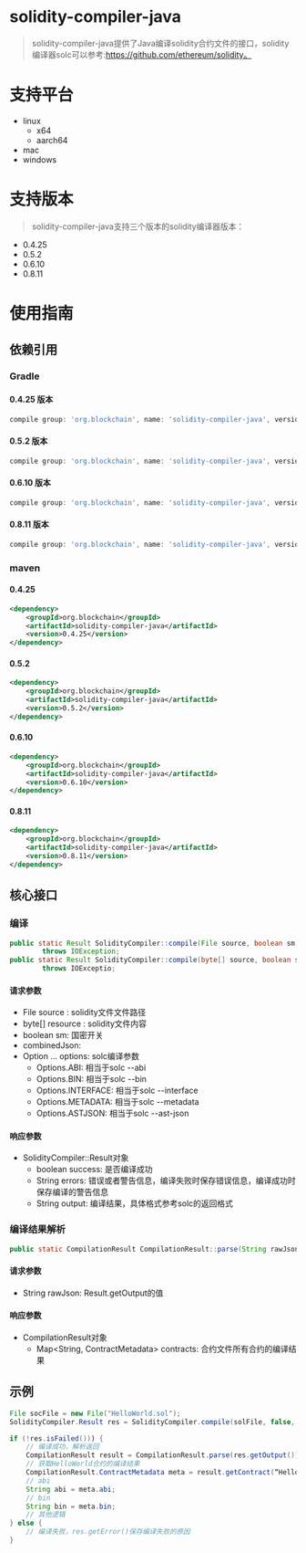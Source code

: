 # solidity-compiler-java

>solidity-compiler-java提供了Java编译solidity合约文件的接口，solidity编译器solc可以参考:https://github.com/ethereum/solidity。

# 支持平台

* linux
  * x64
  * aarch64
* mac
* windows

# 支持版本
>solidity-compiler-java支持三个版本的solidity编译器版本：

* 0.4.25
* 0.5.2
* 0.6.10
* 0.8.11

# 使用指南

## 依赖引用

### Gradle

#### 0.4.25 版本

```gradle
compile group: 'org.blockchain', name: 'solidity-compiler-java', version: '0.4.25'
```

#### 0.5.2 版本
```gradle
compile group: 'org.blockchain', name: 'solidity-compiler-java', version: '0.5.2'
```

#### 0.6.10 版本
```gradle
compile group: 'org.blockchain', name: 'solidity-compiler-java', version: '0.6.10'
```

#### 0.8.11 版本
```gradle
compile group: 'org.blockchain', name: 'solidity-compiler-java', version: '0.8.11'
```

### maven

#### 0.4.25

```xml
<dependency>
    <groupId>org.blockchain</groupId>
    <artifactId>solidity-compiler-java</artifactId>
    <version>0.4.25</version>
</dependency>
```

#### 0.5.2

```xml
<dependency>
    <groupId>org.blockchain</groupId>
    <artifactId>solidity-compiler-java</artifactId>
    <version>0.5.2</version>
</dependency>
```

#### 0.6.10

```xml
<dependency>
    <groupId>org.blockchain</groupId>
    <artifactId>solidity-compiler-java</artifactId>
    <version>0.6.10</version>
</dependency>
```

#### 0.8.11

```xml
<dependency>
    <groupId>org.blockchain</groupId>
    <artifactId>solidity-compiler-java</artifactId>
    <version>0.8.11</version>
</dependency>
```

## 核心接口

### 编译

```java
public static Result SolidityCompiler::compile(File source, boolean sm, boolean combinedJson, Option... options)
        throws IOException;
public static Result SolidityCompiler::compile(byte[] source, boolean sm, boolean combinedJson, Option... options)
        throws IOExceptio;
```

#### 请求参数

* File source : solidity文件文件路径
* byte[] resource : solidity文件内容
* boolean sm: 国密开关
* combinedJson:
* Option ... options: solc编译参数
  * Options.ABI: 相当于solc --abi
  * Options.BIN: 相当于solc --bin
  * Options.INTERFACE: 相当于solc --interface
  * Options.METADATA: 相当于solc --metadata
  * Options.ASTJSON: 相当于solc --ast-json

#### 响应参数

* SolidityCompiler::Result对象
  * boolean success: 是否编译成功
  * String errors: 错误或者警告信息，编译失败时保存错误信息，编译成功时保存编译的警告信息
  * String output: 编译结果，具体格式参考solc的返回格式

### 编译结果解析

```java
public static CompilationResult CompilationResult::parse(String rawJson) throws IOException 
```

#### 请求参数

* String rawJson: Result.getOutput的值

#### 响应参数

* CompilationResult对象
  * Map<String, ContractMetadata> contracts: 合约文件所有合约的编译结果

## 示例

```java
File socFile = new File("HelloWorld.sol");
SolidityCompiler.Result res = SolidityCompiler.compile(solFile, false, true, ABI, BIN, INTERFACE, METADATA);

if (!res.isFailed())) {
    // 编译成功，解析返回
    CompilationResult result = CompilationResult.parse(res.getOutput());
    // 获取HelloWorld合约的编译结果
    CompilationResult.ContractMetadata meta = result.getContract(“HelloWorld”);
    // abi
    String abi = meta.abi;
    // bin
    String bin = meta.bin;
    // 其他逻辑
} else {
    // 编译失败，res.getError()保存编译失败的原因
}
```
